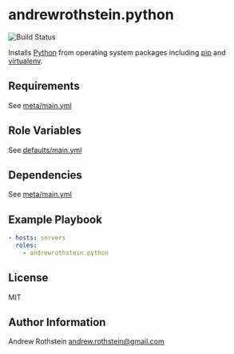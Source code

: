 andrewrothstein.python
===========================
![Build Status](https://github.com/andrewrothstein/ansible-python/actions/workflows/build.yml/badge.svg)

Installs [Python](https://www.python.org/) from operating system packages including [pip](https://pypi.python.org/pypi/pip) and [virtualenv](https://pypi.python.org/pypi/virtualenv).

Requirements
------------

See [meta/main.yml](meta/main.yml)

Role Variables
--------------

See [defaults/main.yml](defaults/main.yml)

Dependencies
------------

See [meta/main.yml](meta/main.yml)

Example Playbook
----------------

```yml
- hosts: servers
  roles:
    - andrewrothstein.python
```

License
-------

MIT

Author Information
------------------

Andrew Rothstein <andrew.rothstein@gmail.com>
